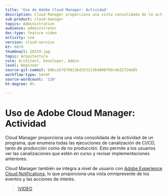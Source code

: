 ```yaml
---
title: 'Uso de Adobe Cloud Manager: Actividad'
description: Cloud Manager proporciona una vista consolidada de la actividad de un programa, que enumera todas las ejecuciones de canalización de CI/CD, tanto de producción como de no producción. Esto permite a los usuarios ver las canalizaciones que estén en curso y revisar implementaciones anteriores.
sub-product: cloud-manager
topics: Administration
audience: administrator
doc-type: feature video
activity: use
version: cloud-service
kt: 6874
thumbnail: 26319.jpg
topic: Arquitectura
role: Architect, Developer, Admin
level: Beginner
source-git-commit: b0bca57676813bd353213b4808f99c463272de85
workflow-type: tm+mt
source-wordcount: '110'
ht-degree: 0%

---
```



# Uso de Adobe Cloud Manager: Actividad

Cloud Manager proporciona una vista consolidada de la actividad de un programa, que enumera todas las ejecuciones de canalización de CI/CD, tanto de producción como de no producción. Esto permite a los usuarios ver las canalizaciones que estén en curso y revisar implementaciones anteriores.

Cloud Manager también se integra a nivel de usuario con [Adobe Experience Cloud Notifications](https://experienceleague.adobe.com/docs/experience-manager-cloud-manager/using/how-to-use/notifications.html), lo que proporciona una vista omnipresente de los eventos y las acciones de interés.

>[!VIDEO](https://video.tv.adobe.com/v/26319/?quality=12&learn=on)
